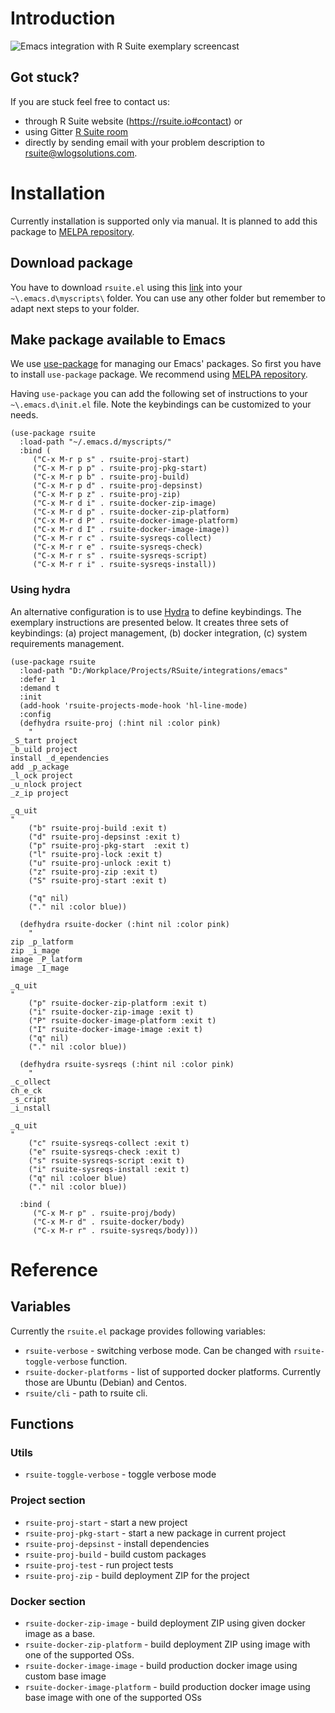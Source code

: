 # Introduction

![Emacs integration with R Suite exemplary
screencast](https://github.com/WLOGSolutions/RSuite/blob/master/docs/media/rsuite_emacs_scrncast.png
"Emacs integration with R Suite")

## **Got stuck?**

If you are stuck feel free to contact us:

* through R Suite website (https://rsuite.io#contact) or 
* using Gitter [R Suite room](https://gitter.im/WLOGSolutions/RSuite
  "Gitter R Suite room")
* directly by sending email with your problem description to
  [rsuite@wlogsolutions.com](mailto:rsuite@wlogsolutions.com).

# Installation

Currently installation is supported only via manual. It is planned to
add this package to [MELPA
repository](https://melpa.org/#/getting-started "MELPA repository"). 

## Download package

You have to download `rsuite.el` using this
[link](https://github.com/WLOGSolutions/RSuite "rsuite.el") into your
`~\.emacs.d\myscripts\` folder. You can use any other folder but
remember to adapt next steps to your folder.

## Make package available to Emacs

We use [use-package](https://github.com/jwiegley/use-package
"use-package") for managing our Emacs' packages. So first you have to
install `use-package` package. We recommend using [MELPA
repository](https://melpa.org/#/getting-started "MELPA repository"). 

Having `use-package` you can add the following set of instructions to
your `~\.emacs.d\init.el` file. Note the keybindings can be customized
to your needs.

``` emacs-lisp
(use-package rsuite
  :load-path "~/.emacs.d/myscripts/"
  :bind (
	 ("C-x M-r p s" . rsuite-proj-start)
	 ("C-x M-r p p" . rsuite-proj-pkg-start)
	 ("C-x M-r p b" . rsuite-proj-build)
	 ("C-x M-r p d" . rsuite-proj-depsinst)
	 ("C-x M-r p z" . rsuite-proj-zip)
	 ("C-x M-r d i" . rsuite-docker-zip-image)
	 ("C-x M-r d p" . rsuite-docker-zip-platform)
	 ("C-x M-r d P" . rsuite-docker-image-platform)
	 ("C-x M-r d I" . rsuite-docker-image-image))
     ("C-x M-r r c" . rsuite-sysreqs-collect)
	 ("C-x M-r r e" . rsuite-sysreqs-check)
	 ("C-x M-r r s" . rsuite-sysreqs-script)
	 ("C-x M-r r i" . rsuite-sysreqs-install))
```

### Using hydra ###

An alternative configuration is to use [Hydra](https://github.com/abo-abo/hydra) to define keybindings. The exemplary instructions are presented below. It creates three sets of keybindings: (a) project management, (b) docker integration, (c) system requirements management.

``` emacs-lisp
(use-package rsuite
  :load-path "D:/Workplace/Projects/RSuite/integrations/emacs"
  :defer 1
  :demand t
  :init
  (add-hook 'rsuite-projects-mode-hook 'hl-line-mode)
  :config
  (defhydra rsuite-proj (:hint nil :color pink)
    "
_S_tart project
_b_uild project    
install _d_ependencies
add _p_ackage
_l_ock project 
_u_nlock project 
_z_ip project

_q_uit
"
    ("b" rsuite-proj-build :exit t)
    ("d" rsuite-proj-depsinst :exit t)
    ("p" rsuite-proj-pkg-start  :exit t)
    ("l" rsuite-proj-lock :exit t)
    ("u" rsuite-proj-unlock :exit t)
    ("z" rsuite-proj-zip :exit t)
    ("S" rsuite-proj-start :exit t)
    
    ("q" nil)
    ("." nil :color blue))

  (defhydra rsuite-docker (:hint nil :color pink)
    "
zip _p_latform
zip _i_mage
image _P_latform
image _I_mage

_q_uit
"
    ("p" rsuite-docker-zip-platform :exit t)
    ("i" rsuite-docker-zip-image :exit t)
    ("P" rsuite-docker-image-platform :exit t)
    ("I" rsuite-docker-image-image :exit t)
    ("q" nil)
    ("." nil :color blue))

  (defhydra rsuite-sysreqs (:hint nil :color pink)
    "
_c_ollect
ch_e_ck
_s_cript
_i_nstall

_q_uit
"
    ("c" rsuite-sysreqs-collect :exit t)
    ("e" rsuite-sysreqs-check :exit t)
    ("s" rsuite-sysreqs-script :exit t)
    ("i" rsuite-sysreqs-install :exit t)
    ("q" nil :coloer blue)
    ("." nil :color blue))

  :bind (
	 ("C-x M-r p" . rsuite-proj/body)
	 ("C-x M-r d" . rsuite-docker/body)
	 ("C-x M-r r" . rsuite-sysreqs/body)))
```


# Reference

## Variables
Currently the `rsuite.el` package provides following variables:

* `rsuite-verbose` - switching verbose mode. Can be changed with
  `rsuite-toggle-verbose` function.
* `rsuite-docker-platforms` - list of supported docker
  platforms. Currently those are Ubuntu (Debian) and Centos.
* `rsuite/cli` - path to rsuite cli.

## Functions


### Utils

* `rsuite-toggle-verbose` - toggle verbose mode

### Project section

* `rsuite-proj-start` - start a new project
* `rsuite-proj-pkg-start` - start a new package in current project
* `rsuite-proj-depsinst` - install dependencies
* `rsuite-proj-build` - build custom packages
* `rsuite-proj-test` - run project tests
* `rsuite-proj-zip` - build deployment ZIP for the project

### Docker section

* `rsuite-docker-zip-image` - build deployment ZIP using given docker
  image as a base.
* `rsuite-docker-zip-platform` - build deployment ZIP using image with
  one of the supported OSs.
* `rsuite-docker-image-image` - build production docker image using
  custom base image
* `rsuite-docker-image-platform` - build production docker image using
  base image with one of the supported OSs

